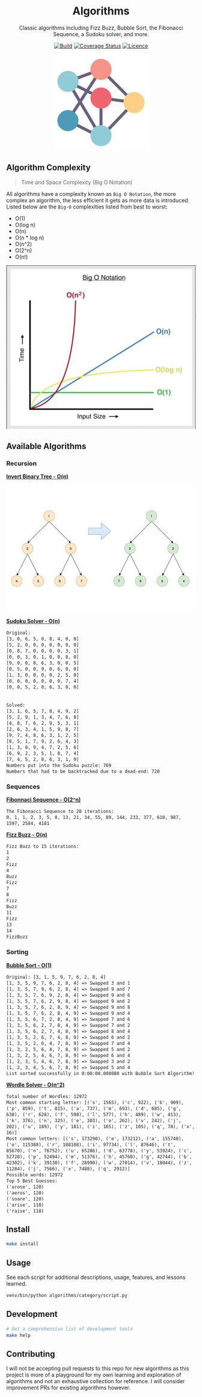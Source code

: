 <div align="center">

# Algorithms

Classic algorithms including Fizz Buzz, Bubble Sort, the Fibonacci Sequence, a Sudoku solver, and more.

[![Build](https://github.com/Justintime50/algorithms/workflows/build/badge.svg)](https://github.com/Justintime50/algorithms/actions)
[![Coverage Status](https://coveralls.io/repos/github/Justintime50/algorithms/badge.svg?branch=main)](https://coveralls.io/github/Justintime50/algorithms?branch=main)
[![Licence](https://img.shields.io/github/license/justintime50/algorithms)](LICENSE)

<img src="https://raw.githubusercontent.com/justintime50/assets/main/src/algorithms/showcase.png" alt="Showcase">

</div>

## Algorithm Complexity

> Time and Space Complexity (Big O Notation)

All algorithms have a complexity known as `Big O Notation`, the more complex an algorithm, the less efficient it gets as more data is introduced. Listed below are the `Big-O` complexities listed from best to worst:

* O(1)
* O(log n)
* O(n)
* O(n * log n)
* O(n^2)
* O(2^n)
* O(n!)

<img src="https://raw.githubusercontent.com/justintime50/assets/main/src/algorithms/big_o_notation.png" alt="Showcase">

## Available Algorithms

### Recursion

[**Invert Binary Tree - O(n)**](algorithms/recursion/invert_binary_tree.py)

<img src="https://raw.githubusercontent.com/justintime50/assets/main/src/algorithms/invert_binary_tree.png" alt="Showcase">

[**Sudoku Solver - O(n)**](algorithms/recursion/sudoku.py)

```
Original:
[3, 0, 6, 5, 0, 8, 4, 0, 0]
[5, 2, 0, 0, 0, 0, 0, 0, 0]
[0, 8, 7, 0, 0, 0, 0, 3, 1]
[0, 0, 3, 0, 1, 0, 0, 8, 0]
[9, 0, 0, 8, 6, 3, 0, 0, 5]
[0, 5, 0, 0, 9, 0, 6, 0, 0]
[1, 3, 0, 0, 0, 0, 2, 5, 0]
[0, 0, 0, 0, 0, 0, 0, 7, 4]
[0, 0, 5, 2, 0, 6, 3, 0, 0]


Solved:
[3, 1, 6, 5, 7, 8, 4, 9, 2]
[5, 2, 9, 1, 3, 4, 7, 6, 8]
[4, 8, 7, 6, 2, 9, 5, 3, 1]
[2, 6, 3, 4, 1, 5, 9, 8, 7]
[9, 7, 4, 8, 6, 3, 1, 2, 5]
[8, 5, 1, 7, 9, 2, 6, 4, 3]
[1, 3, 8, 9, 4, 7, 2, 5, 6]
[6, 9, 2, 3, 5, 1, 8, 7, 4]
[7, 4, 5, 2, 8, 6, 3, 1, 9]
Numbers put into the Sudoku puzzle: 769
Numbers that had to be backtracked due to a dead-end: 720
```

### Sequences

[**Fibonnaci Sequence - O(2^n)**](algorithms/sequences/fibonnaci_sequence.py)

```
The Fibonacci Sequence to 20 iterations:
0, 1, 1, 2, 3, 5, 8, 13, 21, 34, 55, 89, 144, 233, 377, 610, 987, 1597, 2584, 4181
```

[**Fizz Buzz - O(n)**](algorithms/sequences/fizzbuzz.py)

```
Fizz Buzz to 15 iterations:
1
2
Fizz
4
Buzz
Fizz
7
8
Fizz
Buzz
11
Fizz
13
14
FizzBuzz
```

### Sorting

[**Bubble Sort - O(1)**](algorithms/sorting/bubble_sort.py)

```
Original: [3, 1, 5, 9, 7, 6, 2, 8, 4]
[1, 3, 5, 9, 7, 6, 2, 8, 4] => Swapped 3 and 1
[1, 3, 5, 7, 9, 6, 2, 8, 4] => Swapped 9 and 7
[1, 3, 5, 7, 6, 9, 2, 8, 4] => Swapped 9 and 6
[1, 3, 5, 7, 6, 2, 9, 8, 4] => Swapped 9 and 2
[1, 3, 5, 7, 6, 2, 8, 9, 4] => Swapped 9 and 8
[1, 3, 5, 7, 6, 2, 8, 4, 9] => Swapped 9 and 4
[1, 3, 5, 6, 7, 2, 8, 4, 9] => Swapped 7 and 6
[1, 3, 5, 6, 2, 7, 8, 4, 9] => Swapped 7 and 2
[1, 3, 5, 6, 2, 7, 4, 8, 9] => Swapped 8 and 4
[1, 3, 5, 2, 6, 7, 4, 8, 9] => Swapped 6 and 2
[1, 3, 5, 2, 6, 4, 7, 8, 9] => Swapped 7 and 4
[1, 3, 2, 5, 6, 4, 7, 8, 9] => Swapped 5 and 2
[1, 3, 2, 5, 4, 6, 7, 8, 9] => Swapped 6 and 4
[1, 2, 3, 5, 4, 6, 7, 8, 9] => Swapped 3 and 2
[1, 2, 3, 4, 5, 6, 7, 8, 9] => Swapped 5 and 4
List sorted successfully in 0:00:00.000080 with Bubble Sort Algorithm!
```

[**Wordle Solver - O(n^2)**](algorithms/sorting/wordle_solver.py)

```
Total number of Wordles: 12972
Most common starting letter: [('s', 1565), ('c', 922), ('b', 909), ('p', 859), ('t', 815), ('a', 737), ('m', 693), ('d', 685), ('g', 638), ('r', 628), ('f', 598), ('l', 577), ('h', 489), ('w', 413), ('k', 376), ('n', 325), ('e', 303), ('o', 262), ('v', 242), ('j', 202), ('u', 189), ('y', 181), ('i', 165), ('z', 105), ('q', 78), ('x', 16)]
Most common letters: [('s', 173290), ('e', 173212), ('a', 155740), ('o', 115388), ('r', 108108), ('i', 97734), ('l', 87646), ('t', 85670), ('n', 76752), ('u', 65286), ('d', 63778), ('y', 53924), ('c', 52728), ('p', 52494), ('m', 51376), ('h', 45760), ('g', 42744), ('b', 42302), ('k', 39130), ('f', 28990), ('w', 27014), ('v', 18044), ('z', 11284), ('j', 7566), ('x', 7488), ('q', 2912)]
Possible words: 12972
Top 5 Best Guesses:
('arose', 120)
('aeros', 120)
('soare', 120)
('arise', 118)
('raise', 118)
```

## Install

```bash
make install
```

## Usage

See each script for additional descriptions, usage, features, and lessons learned.

```bash
venv/bin/python algorithms/category/script.py
```

## Development

```bash
# Get a comprehensive list of development tools
make help
```

## Contributing

I will not be accepting pull requests to this repo for new algorithms as this project is more of a playground for my own learning and exploration of algorithms and not an exhaustive collection for reference. I will consider improvement PRs for existing algorithms however.
